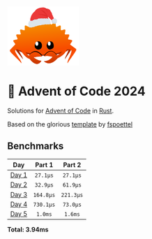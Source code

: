 <img src="./.assets/christmas_ferris.png" width="164">

# 🎄 Advent of Code 2024

Solutions for [Advent of Code](https://adventofcode.com/) in [Rust](https://www.rust-lang.org/).

Based on the glorious [template](https://github.com/fspoettel/advent-of-code-rust) by [fspoettel](https://github.com/fspoettel)

<!--- advent_readme_stars table --->

<!--- benchmarking table --->
## Benchmarks

| Day | Part 1 | Part 2 |
| :---: | :---: | :---:  |
| [Day 1](./src/bin/01.rs) | `27.1µs` | `27.1µs` |
| [Day 2](./src/bin/02.rs) | `32.9µs` | `61.9µs` |
| [Day 3](./src/bin/03.rs) | `164.8µs` | `221.3µs` |
| [Day 4](./src/bin/04.rs) | `730.1µs` | `73.0µs` |
| [Day 5](./src/bin/05.rs) | `1.0ms` | `1.6ms` |

**Total: 3.94ms**
<!--- benchmarking table --->
